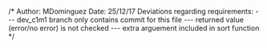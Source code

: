 /* 
 Author: MDominguez
 Date: 25/12/17
 Deviations regarding requirements:
--- dev_c1m1 branch only contains commit for this file
--- returned value (error/no error) is not checked
--- extra arguement included in sort function
 */
